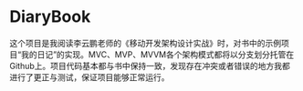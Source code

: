 # DiaryBook
这个项目是我阅读李云鹏老师的《移动开发架构设计实战》时，对书中的示例项目“我的日记”的实现。MVC、MVP、MVVM各个架构模式都将以分支划分托管在Github上。项目代码基本都与书中保持一致，发现存在冲突或者错误的地方我都进行了更正与测试，保证项目能够正常运行。
